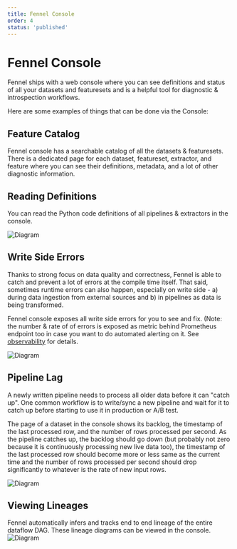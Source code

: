 ```yaml
---
title: Fennel Console
order: 4
status: 'published'
---
```


# Fennel Console

Fennel ships with a web console where you can see definitions and status of
all your datasets and featuresets and is a helpful tool for diagnostic & 
introspection workflows.

Here are some examples of things that can be done via the Console:

## Feature Catalog

Fennel console has a searchable catalog of all the datasets & featuresets. There
is a dedicated page for each dataset, featureset, extractor, and feature where you
can see their definitions, metadata, and a lot of other diagnostic information.

## Reading Definitions

You can read the Python code definitions of all pipelines & extractors in the console.

![Diagram](/assets/view_pipelines.gif)

## Write Side Errors

Thanks to strong focus on data quality and correctness, Fennel is able to catch
and prevent a lot of errors at the compile time itself. That said, sometimes runtime
errors can also happen, especially on write side - a) during data ingestion from
external sources and b) in pipelines as data is being transformed.

Fennel console exposes all write side errors for you to see and fix. (Note: 
the number & rate of of errors is exposed as metric behind Prometheus endpoint too
in case you want to do automated alerting on it. See [observability](/observability/prometheus) 
for details.

![Diagram](/assets/errors.png)

## Pipeline Lag

A newly written pipeline needs to process all older data before it can "catch up". One
common workflow is to write/sync a new pipeline and wait for it to catch up before
starting to use it in production or A/B test. 

The page of a dataset in the console shows its backlog, the timestamp of the
last processed row, and the number of rows processed per second. As the pipeline
catches up, the backlog should go down (but probably not zero because it is continuously
processing new live data too), the timestamp of the last processed row should become
more or less same as the current time and the number of rows processed per second
should drop significantly to whatever is the rate of new input rows.

![Diagram](/assets/pipeline_lag.png)


## Viewing Lineages

Fennel automatically infers and tracks end to end lineage of the entire dataflow 
DAG. These lineage diagrams can be viewed in the console.
![Diagram](/assets/lineage.png)